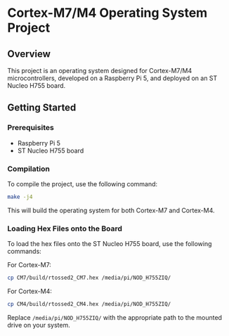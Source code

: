 # Cortex-M7/M4 Operating System Project

## Overview

This project is an operating system designed for Cortex-M7/M4 microcontrollers, developed on a Raspberry Pi 5, and deployed on an ST Nucleo H755 board.

## Getting Started

### Prerequisites

- Raspberry Pi 5
- ST Nucleo H755 board

### Compilation

To compile the project, use the following command:

```bash
make -j4
```

This will build the operating system for both Cortex-M7 and Cortex-M4.

### Loading Hex Files onto the Board

To load the hex files onto the ST Nucleo H755 board, use the following commands:

For Cortex-M7:

```bash
cp CM7/build/rtossed2_CM7.hex /media/pi/NOD_H755ZIQ/
```

For Cortex-M4:

```bash
cp CM4/build/rtossed2_CM4.hex /media/pi/NOD_H755ZIQ/
```

Replace `/media/pi/NOD_H755ZIQ/` with the appropriate path to the mounted drive on your system.
